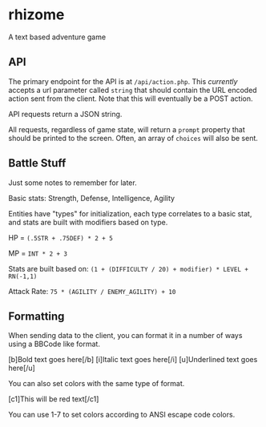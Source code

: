 rhizome
=======

A text based adventure game

## API
The primary endpoint for the API is at `/api/action.php`. This _currently_
accepts a url parameter called `string` that should contain the URL encoded
action sent from the client. Note that this will eventually be a POST action.

API requests return a JSON string.

All requests, regardless of game state, will return a `prompt` property that
should be printed to the screen. Often, an array of `choices` will also be
sent.

## Battle Stuff
Just some notes to remember for later.

Basic stats: Strength, Defense, Intelligence, Agility

Entities have "types" for initialization, each type correlates to a basic stat,
and stats are built with modifiers based on type.

HP = `(.5STR + .75DEF) * 2 + 5`

MP = `INT * 2 + 3`

Stats are built based on: `(1 + (DIFFICULTY / 20) + modifier) * LEVEL + RN(-1,1)`

Attack Rate:
`75 * (AGILITY / ENEMY_AGILITY) + 10`

## Formatting
When sending data to the client, you can format it in a number of ways using a BBCode like format.

[b]Bold text goes here[/b]
[i]Italic text goes here[/i]
[u]Underlined text goes here[/u]

You can also set colors with the same type of format.

[c1]This will be red text[/c1]

You can use 1-7 to set colors according to ANSI escape code colors. 
